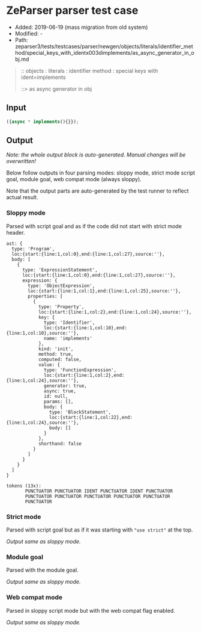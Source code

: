 # ZeParser parser test case

- Added: 2019-06-19 (mass migration from old system)
- Modified: -
- Path: zeparser3/tests/testcases/parser/newgen/objects/literals/identifier_method/special_keys_with_identx003dimplements/as_async_generator_in_obj.md

> :: objects : literals : identifier method : special keys with ident=implements
>
> ::> as async generator in obj

## Input

`````js
({async * implements(){}});
`````

## Output

_Note: the whole output block is auto-generated. Manual changes will be overwritten!_

Below follow outputs in four parsing modes: sloppy mode, strict mode script goal, module goal, web compat mode (always sloppy).

Note that the output parts are auto-generated by the test runner to reflect actual result.

### Sloppy mode

Parsed with script goal and as if the code did not start with strict mode header.

`````
ast: {
  type: 'Program',
  loc:{start:{line:1,col:0},end:{line:1,col:27},source:''},
  body: [
    {
      type: 'ExpressionStatement',
      loc:{start:{line:1,col:0},end:{line:1,col:27},source:''},
      expression: {
        type: 'ObjectExpression',
        loc:{start:{line:1,col:1},end:{line:1,col:25},source:''},
        properties: [
          {
            type: 'Property',
            loc:{start:{line:1,col:2},end:{line:1,col:24},source:''},
            key: {
              type: 'Identifier',
              loc:{start:{line:1,col:10},end:{line:1,col:10},source:''},
              name: 'implements'
            },
            kind: 'init',
            method: true,
            computed: false,
            value: {
              type: 'FunctionExpression',
              loc:{start:{line:1,col:2},end:{line:1,col:24},source:''},
              generator: true,
              async: true,
              id: null,
              params: [],
              body: {
                type: 'BlockStatement',
                loc:{start:{line:1,col:22},end:{line:1,col:24},source:''},
                body: []
              }
            },
            shorthand: false
          }
        ]
      }
    }
  ]
}

tokens (13x):
       PUNCTUATOR PUNCTUATOR IDENT PUNCTUATOR IDENT PUNCTUATOR
       PUNCTUATOR PUNCTUATOR PUNCTUATOR PUNCTUATOR PUNCTUATOR
       PUNCTUATOR
`````

### Strict mode

Parsed with script goal but as if it was starting with `"use strict"` at the top.

_Output same as sloppy mode._

### Module goal

Parsed with the module goal.

_Output same as sloppy mode._

### Web compat mode

Parsed in sloppy script mode but with the web compat flag enabled.

_Output same as sloppy mode._
